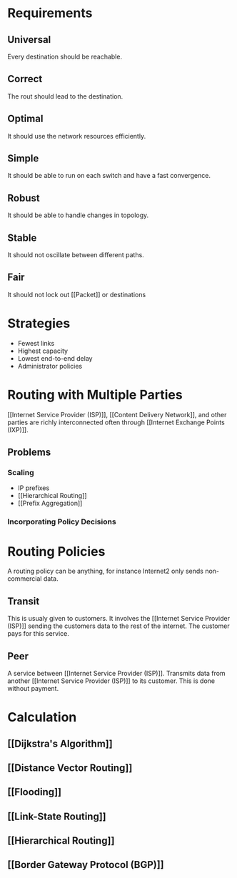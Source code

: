 # Requirements
## Universal
Every destination should be reachable.
## Correct
The rout should lead to the destination.
## Optimal
It should use the network resources efficiently.
## Simple
It should be able to run on each switch and have a fast convergence.
## Robust
It should be able to handle changes in topology.
## Stable
It should not oscillate between different paths.
## Fair
It should not lock out [[Packet]] or destinations
# Strategies
- Fewest links
- Highest capacity
- Lowest end-to-end delay
- Administrator policies
# Routing with Multiple Parties
[[Internet Service Provider (ISP)]], [[Content Delivery Network]], and other parties are richly interconnected often through [[Internet Exchange Points (IXP)]].
## Problems
### Scaling
- IP prefixes
- [[Hierarchical Routing]]
- [[Prefix Aggregation]]
### Incorporating Policy Decisions
# Routing Policies
A routing policy can be anything, for instance Internet2 only sends non-commercial data.
## Transit
This is usualy given to customers. It involves the [[Internet Service Provider (ISP)]] sending the customers data to the rest of the internet. The customer pays for this service.
## Peer
A service between [[Internet Service Provider (ISP)]]. Transmits data from another [[Internet Service Provider (ISP)]] to its customer. This is done without payment.
# Calculation
## [[Dijkstra's Algorithm]]
## [[Distance Vector Routing]]
## [[Flooding]]
## [[Link-State Routing]]
## [[Hierarchical Routing]]
## [[Border Gateway Protocol (BGP)]]
